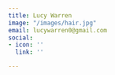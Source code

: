 ```yaml
---
title: Lucy Warren
image: "/images/hair.jpg"
email: lucywarren0@gmail.com
social:
- icon: ''
  link: ''

---
```

